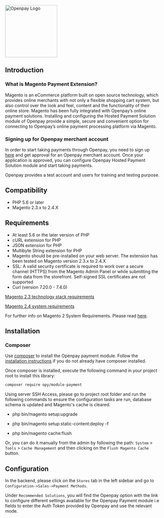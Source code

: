 <img src="https://static.openpay.com.au/brand/logo/openpay_logo_transparent.svg" width="170" alt="Openpay Logo">

Introduction
---------

### What is Magento Payment Extension?

Magento is an eCommerce platform built on open source technology, which provides online merchants with not only a flexible shopping cart system, but also control over the look and feel, content and the functionality of their online store. Magento has been fully integrated with Openpay’s online payment solutions. Installing and configuring the Hosted Payment Solution module of Openpay provide a simple, secure and convenient option for connecting to Openpay’s online payment processing platform via Magento.

### Signing up for Openpay merchant account

In order to start taking payments through Openpay, you need to sign up [here](https://www.opy.com/au/business/) and get approval for an Openpay merchant account. Once your application is approved, you can configure Openpay Hosted Payment Solution module and start taking payments.

Openpay provides a test account and users for training and testing purpose.


Compatibility
---------
- PHP 5.6 or later
- Magento 2.3.x to 2.4.X


Requirements
---------
- At least 5.6 or the later version of PHP
- cURL extension for PHP
- JSON extension for PHP
- Multibyte String extension for PHP
- Magento should be pre-installed on your web server. The extension has been tested on Magento version 2.3.x to 2.4.X
- SSL: A valid security certificate is required to work over a secure channel (HTTPS) from the Magento Admin Panel or while submitting the form data from the storefront. Self-signed SSL certificates are not supported
- Curl (version 7.20.0 - 7.4.0)

[Magento 2.3 technology stack requirements](https://devdocs.magento.com/guides/v2.3/install-gde/system-requirements.html)

[Magento 2.4 system requirements](https://devdocs.magento.com/guides/v2.4/install-gde/system-requirements.html)

For further info on Magento 2 System Requirements. Please read [here](https://www.simicart.com/blog/magento-2-system-requirements).

Installation
---------

### Composer

Use [composer](https://getcomposer.org) to install the Openpay payment module. Follow the [installation instructions](https://getcomposer.org/doc/00-intro.md) if you do not already have
composer installed.

Once composer is installed, execute the following command in your project root to install this library:

```sh
composer require opy/module-payment
```


Using server SSH Access, please go to project root folder and run the following commands to ensure the configuration tasks are run, database schema is updated and Magento's cache is cleared.

- php bin/magento setup:upgrade

- php bin/magento setup:static-content:deploy -f

- php bin/magento cache:flush

Or, you can do it manually from the admin by following the path: `System` > `Tools` > `Cache Management` and then clicking on the `Flush Magento Cache` button.

Configuration
---------

In the backend, please click on the `Stores` tab in the left sidebar and go to `Configuration->Sales->Payment Methods`. 

Under `Recommended Solutions`, you will find the Openpay option with the link to configure different settings available for the Openpay Payment module i.e fields to enter the Auth Token provided by Openpay and use the relevant mode.

